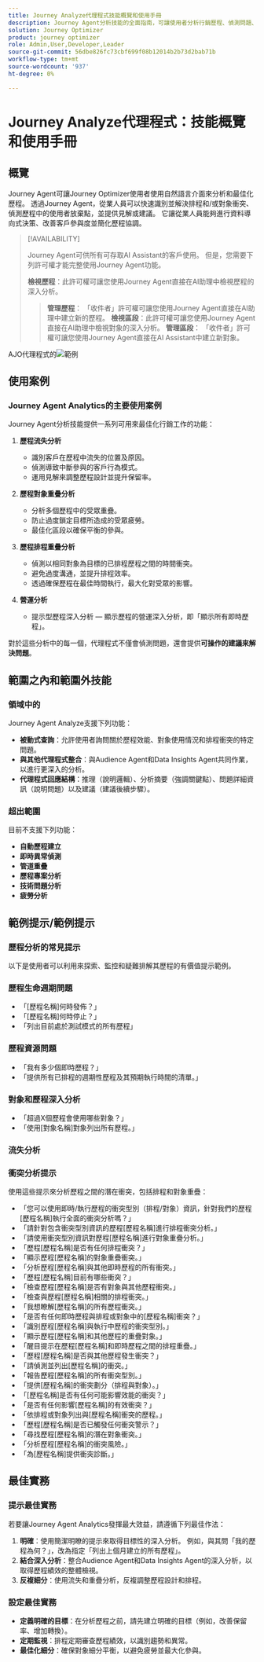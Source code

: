 ```yaml
---
title: Journey Analyze代理程式技能概覽和使用手冊
description: Journey Agent分析技能的全面指南，可讓使用者分析行銷歷程、偵測問題、發掘見解並最佳化客戶參與。
solution: Journey Optimizer
product: journey optimizer
role: Admin,User,Developer,Leader
source-git-commit: 56dbe826fc73cbf699f08b12014b2b73d2bab71b
workflow-type: tm+mt
source-wordcount: '937'
ht-degree: 0%

---
```



# Journey Analyze代理程式：技能概覽和使用手冊

## 概覽

Journey Agent可讓Journey Optimizer使用者使用自然語言介面來分析和最佳化歷程。 透過Journey Agent，從業人員可以快速識別並解決排程和/或對象衝突、偵測歷程中的使用者放棄點，並提供見解或建議。 它讓從業人員能夠進行資料導向式決策、改善客戶參與度並簡化歷程協調。

>[!AVAILABILITY]
>
>Journey Agent可供所有可存取AI Assistant的客戶使用。 但是，您需要下列許可權才能完整使用Journey Agent功能。
>
>**檢視歷程**：此許可權可讓您使用Journey Agent直接在AI助理中檢視歷程的深入分析。
>>**管理歷程**： 「收件者」許可權可讓您使用Journey Agent直接在AI助理中建立新的歷程。
>>**檢視區段**：此許可權可讓您使用Journey Agent直接在AI助理中檢視對象的深入分析。
>>**管理區段**： 「收件者」許可權可讓您使用Journey Agent直接在AI Assistant中建立新對象。

AJO代理程式的![範例](./images/ajo-agent/ajo-agent-sample.png)

## 使用案例

### Journey Agent Analytics的主要使用案例

Journey Agent分析技能提供一系列可用來最佳化行銷工作的功能：

1. **歷程流失分析**

   - 識別客戶在歷程中流失的位置及原因。
   - 偵測導致中斷參與的客戶行為模式。
   - 運用見解來調整歷程設計並提升保留率。

1. **歷程對象重疊分析**

   - 分析多個歷程中的受眾重疊。
   - 防止過度鎖定目標所造成的受眾疲勞。
   - 最佳化區段以確保平衡的參與。

1. **歷程排程重疊分析**

   - 偵測以相同對象為目標的已排程歷程之間的時間衝突。
   - 避免過度溝通，並提升排程效率。
   - 透過確保歷程在最佳時間執行，最大化對受眾的影響。

1. **營運分析**

   - 提示型歷程深入分析 — 顯示歷程的營運深入分析，即「顯示所有即時歷程」。

對於這些分析中的每一個，代理程式不僅會偵測問題，還會提供&#x200B;**可操作的建議來解決問題**。


## 範圍之內和範圍外技能

### 領域&#x200B;**中的**

Journey Agent Analyze支援下列功能：

- **被動式查詢**：允許使用者詢問關於歷程效能、對象使用情況和排程衝突的特定問題。
- **與其他代理程式整合**：與Audience Agent和Data Insights Agent共同作業，以進行更深入的分析。
- **代理程式回應結構**：推理（說明邏輯）、分析摘要（強調關鍵點）、問題詳細資訊（說明問題）以及建議（建議後續步驟）。

### **超出範圍**

目前不支援下列功能：

- **自動歷程建立**
- **即時異常偵測**
- **管道重疊**
- **歷程專案分析**
- **技術問題分析**
- **疲勞分析**

## 範例提示/範例提示

### 歷程分析的常見提示

以下是使用者可以利用來探索、監控和疑難排解其歷程的有價值提示範例。

### 歷程生命週期問題

- 「[歷程名稱]何時發佈？」
- 「[歷程名稱]何時停止？」
- 「列出目前處於測試模式的所有歷程」

### 歷程資源問題

- 「我有多少個即時歷程？」
- 「提供所有已排程的週期性歷程及其預期執行時間的清單。」

### 對象和歷程深入分析

- 「超過X個歷程會使用哪些對象？」
- 「使用[對象名稱]對象列出所有歷程。」

### 流失分析



### 衝突分析提示

使用這些提示來分析歷程之間的潛在衝突，包括排程和對象重疊：

- 「您可以使用即時/執行歷程的衝突型別（排程/對象）資訊，針對我們的歷程[歷程名稱]執行全面的衝突分析嗎？」
- 「請針對包含衝突型別資訊的歷程[歷程名稱]進行排程衝突分析。」
- 「請使用衝突型別資訊對歷程[歷程名稱]進行對象重疊分析。」
- 「歷程[歷程名稱]是否有任何排程衝突？」
- 「顯示歷程[歷程名稱]的對象重疊衝突。」
- 「分析歷程[歷程名稱]與其他即時歷程的所有衝突。」
- 「歷程[歷程名稱]目前有哪些衝突？」
- 「檢查歷程[歷程名稱]是否有對象與其他歷程衝突。」
- 「檢查與歷程[歷程名稱]相關的排程衝突。」
- 「我想瞭解[歷程名稱]的所有歷程衝突。」
- 「是否有任何即時歷程與排程或對象中的[歷程名稱]衝突？」
- 「識別歷程[歷程名稱]與執行中歷程的衝突型別。」
- 「顯示歷程[歷程名稱]和其他歷程的重疊對象。」
- 「醒目提示在歷程[歷程名稱]和即時歷程之間的排程重疊。」
- 「歷程[歷程名稱]是否與其他歷程發生衝突？」
- 「請偵測並列出[歷程名稱]的衝突。」
- 「報告歷程[歷程名稱]的所有衝突型別。」
- 「提供[歷程名稱]的衝突劃分（排程與對象）。」
- 「[歷程名稱]是否有任何可能影響效能的衝突？」
- 「是否有任何影響[歷程名稱]的有效衝突？」
- 「依排程或對象列出與[歷程名稱]衝突的歷程。」
- 「歷程[歷程名稱]是否已觸發任何衝突警示？」
- 「尋找歷程[歷程名稱]的潛在對象衝突。」
- 「分析歷程[歷程名稱]的衝突風險。」
- 「為[歷程名稱]提供衝突診斷。」


## 最佳實務

### 提示最佳實務

若要讓Journey Agent Analytics發揮最大效益，請遵循下列最佳作法：

1. **明確**：使用簡潔明瞭的提示來取得目標性的深入分析。 例如，與其問「我的歷程為何？」，改為指定「列出上個月建立的所有歷程」。
1. **結合深入分析**：整合Audience Agent和Data Insights Agent的深入分析，以取得歷程績效的整體檢視。
1. **反複細分**：使用流失和重疊分析，反複調整歷程設計和排程。


### 設定最佳實務

- **定義明確的目標**：在分析歷程之前，請先建立明確的目標（例如，改善保留率、增加轉換）。
- **定期監視**：排程定期審查歷程績效，以識別趨勢和異常。
- **最佳化細分**：確保對象細分平衡，以避免疲勞並最大化參與。